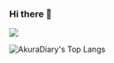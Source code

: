 ### Hi there 👋

<!--
**gmorgan9/gmorgan9** is a ✨ _special_ ✨ repository because its `README.md` (this file) appears on your GitHub profile.

Here are some ideas to get you started:

- 🔭 I’m currently working on ...
- 🌱 I’m currently learning ...
- 👯 I’m looking to collaborate on ...
- 🤔 I’m looking for help with ...
- 💬 Ask me about ...
- 📫 How to reach me: ...
- 😄 Pronouns: ...
- ⚡ Fun fact: ...
-->

<!--![Anurag's GitHub stats](https://github-readme-stats.vercel.app/api?username=gmorgan9&theme=nord&show_icons=true)-->

![](http://github-profile-summary-cards.vercel.app/api/cards/stats?username=gmorgan9&theme=nord-dark&)
<!--<img src="https://github-readme-streak-stats.herokuapp.com/?user=gmorgan9&theme=nord" alt="mystreak"/>-->
![AkuraDiary's Top Langs](https://github-readme-stats.vercel.app/api/top-langs/?username=gmorgan9&theme=nord&layout=compact)
